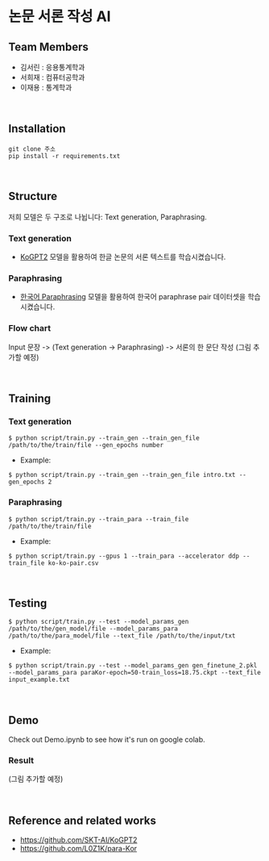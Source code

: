 # 논문 서론 작성 AI

## Team Members

- 김서린 : 응용통계학과 </br>
- 서희재 : 컴퓨터공학과 </br>
- 이재용 : 통계학과 </br>

<br>

## Installation

```console
git clone 주소
pip install -r requirements.txt
```

<br>

## Structure

저희 모델은 두 구조로 나뉩니다: Text generation, Paraphrasing.

### Text generation

- [KoGPT2](https://github.com/SKT-AI/KoGPT2) 모델을 활용하여 한글 논문의 서론 텍스트를 학습시켰습니다.

### Paraphrasing

- [한국어 Paraphrasing](https://github.com/L0Z1K/para-Kor) 모델을 활용하여 한국어 paraphrase pair 데이터셋을 학습시켰습니다.

### Flow chart

Input 문장 -> (Text generation -> Paraphrasing) -> 서론의 한 문단 작성 (그림 추가할 예정)

<br>

## Training

### Text generation

```console
$ python script/train.py --train_gen --train_gen_file /path/to/the/train/file --gen_epochs number
```

- Example:

```console
$ python script/train.py --train_gen --train_gen_file intro.txt --gen_epochs 2
```

### Paraphrasing

```console
$ python script/train.py --train_para --train_file /path/to/the/train/file
```
- Example:

```console
$ python script/train.py --gpus 1 --train_para --accelerator ddp --train_file ko-ko-pair.csv
```

<br>

## Testing

```console
$ python script/train.py --test --model_params_gen /path/to/the/gen_model/file --model_params_para /path/to/the/para_model/file --text_file /path/to/the/input/txt
```
- Example:

```console
$ python script/train.py --test --model_params_gen gen_finetune_2.pkl --model_params_para paraKor-epoch=50-train_loss=18.75.ckpt --text_file input_example.txt
```

<br>

## Demo

Check out Demo.ipynb to see how it's run on google colab.

### Result

(그림 추가할 예정)

<br>

## Reference and related works

- https://github.com/SKT-AI/KoGPT2
- https://github.com/L0Z1K/para-Kor

<br>




